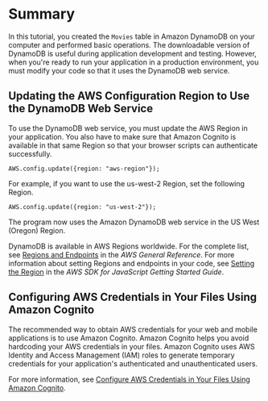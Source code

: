 # Summary<a name="GettingStarted.Js.Summary"></a>

In this tutorial, you created the `Movies` table in Amazon DynamoDB on your computer and performed basic operations\. The downloadable version of DynamoDB is useful during application development and testing\. However, when you're ready to run your application in a production environment, you must modify your code so that it uses the DynamoDB web service\. 

## Updating the AWS Configuration Region to Use the DynamoDB Web Service<a name="GettingStarted.Js.Summary.MovingToDDB"></a>

To use the DynamoDB web service, you must update the AWS Region in your application\. You also have to make sure that Amazon Cognito is available in that same Region so that your browser scripts can authenticate successfully\.

```
AWS.config.update({region: "aws-region"});
```

For example, if you want to use the us\-west\-2 Region, set the following Region\.

```
AWS.config.update({region: "us-west-2"});
```

The program now uses the Amazon DynamoDB web service in the US West \(Oregon\) Region\.

DynamoDB is available in AWS Regions worldwide\. For the complete list, see [Regions and Endpoints](https://docs.aws.amazon.com/general/latest/gr/rande.html) in the *AWS General Reference*\. For more information about setting Regions and endpoints in your code, see [Setting the Region](https://docs.aws.amazon.com/sdk-for-javascript/v2/developer-guide/setting-region.html) in the *AWS SDK for JavaScript Getting Started Guide*\.

## Configuring AWS Credentials in Your Files Using Amazon Cognito<a name="GettingStarted.Js.Conf.Credentials"></a>

 The recommended way to obtain AWS credentials for your web and mobile applications is to use Amazon Cognito\. Amazon Cognito helps you avoid hardcoding your AWS credentials in your files\. Amazon Cognito uses AWS Identity and Access Management \(IAM\) roles to generate temporary credentials for your application's authenticated and unauthenticated users\.

 For more information, see [Configure AWS Credentials in Your Files Using Amazon Cognito](Cognito.Credentials.md)\.